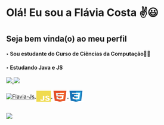 # Olá! Eu sou a Flávia Costa ✌😃
## Seja bem vinda(o) ao meu perfil
####  ‣ Sou estudante do Curso de Ciências da Computação👩‍💻
####  ‣ Estudando Java e JS

<div align="left">
  <a href="https://github.com/FlaviaCosta1037">
  <img height="120em" src="https://github-readme-stats.vercel.app/api?username=FlaviaCosta1037&&theme=vue-dark&include_all_commits=true&count_private=true"/>
  <img height="120em" src="https://github-readme-stats.vercel.app/api/top-langs/?username=FlaviaCosta1037&layout=compact&langs_count=7&theme=vue-dark"/>
</div>
   
<div style="display: inline_block"><br>
  <img align="center" alt="Flavia-Js" height="30" width="40" src="https://cdn.jsdelivr.net/gh/devicons/devicon/icons/java/java-original.svg" />
  <img align="center" alt="Flavia-Js" height="30" width="40" src="https://raw.githubusercontent.com/devicons/devicon/master/icons/javascript/javascript-plain.svg">
  <img align="center" alt="Flavia-HTML" height="30" width="40" src="https://raw.githubusercontent.com/devicons/devicon/master/icons/html5/html5-original.svg">
  <img align="center" alt="Flavia-CSS" height="30" width="40" src="https://raw.githubusercontent.com/devicons/devicon/master/icons/css3/css3-original.svg">
</div>

  ##
  
  <div>
    <a href="https://www.linkedin.com/in/fl%C3%A1via-costa-348295126" target="_blank"><img src="https://img.shields.io/badge/-LinkedIn-%230077B5?style=for-the-badge&logo=linkedin&logoColor=white" target="_blank"></a> 
  </div>
